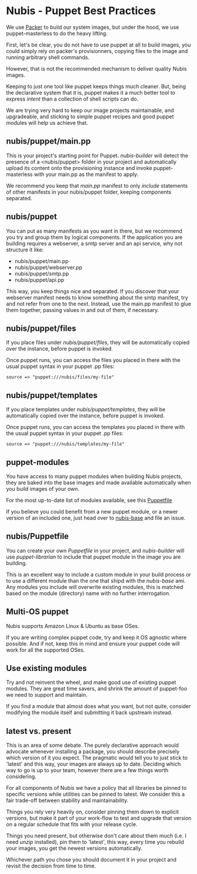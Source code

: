 # Nubis - Puppet Best Practices

We use [Packer](http://packer.io) to build our system images, but under the hood,
we use puppet-masterless to do the heavy lifting.

First, let's be clear, you do not have to use puppet at all to build images, you
could simply rely on packer's provisionners, copying files to the image and
running arbitrary shell commands.

However, that is not the recommended mechanism to deliver quality Nubis images.

Keeping to just one tool like puppet keeps things much cleaner. But, being the
declarative system that it is, puppet makes it a much better tool to express
*intent* than a collection of shell scripts can do.

We are trying very hard to keep our image projects maintainable, and
upgradeable, and sticking to simple puppet recipes and good puppet modules will
help us achieve that.

## nubis/puppet/main.pp

This is your project's starting point for Puppet. *nubis-builder* will detect
the presence of a <nubis/puppet> folder in your project and automatically upload
its content onto the provisioning instance and invoke puppet-masterless with
your main.pp as the manifest to apply.

We recommend you keep that *main.pp* manifest to only *include* statements of
other manifests in your nubis/puppet folder, keeping components separated.

## nubis/puppet

You can put as many manifests as you want in there, but we recommend you try and
group them by logical components. If the application you are building requires a
webserver, a smtp server and an api service, why not structure it like:

* nubis/puppet/main.pp
* nubis/puppet/webserver.pp
* nubis/puppet/smtp.pp
* nubis/puppet/api.pp

This way, you keep things nice and separated. If you discover that your
webserver manifest needs to know something about the smtp manifest, try and not
refer from one to the next. Instead, use the main.pp manifest to glue them
together, passing values in and out of them, if necessary.

## nubis/puppet/files

If you place files under *nubis/puppet/files*, they will be automatically copied
over the instance, before puppet is invoked.

Once puppet runs, you can access the files you placed in there with the usual
puppet syntax in your puppet .pp files:

    source => "puppet:///nubis/files/my-file"

## nubis/puppet/templates

If you place templates under *nubis/puppet/templates*, they will be
automatically copied over the instance, before puppet is invoked.

Once puppet runs, you can access the templates you placed in there with the
usual puppet syntax in your puppet .pp files:

    source => "puppet:///nubis/templates/my-file"

## puppet-modules

You have access to many puppet modules when building Nubis projects, they are
baked into the base images and made available automatically when you build
images of your own.

For the most up-to-date list of modules available, see this [Puppetfile](https://github.com/Nubisproject/nubis-base/blob/master/nubis/Puppetfile)

If you believe you could benefit from a new puppet module, or a newer version of
an included one, just head over to [nubis-base](https://github.com/Nubisproject/nubis-base)
and file an issue.

## nubis/Puppetfile

You can create your own *Puppetfile* in your project, and *nubis-builder* will
use *puppet-librarian* to include that puppet module in the image you are
building.

This is an excellent way to include a custom module in your build process or to
use a different module than the one that shipd with the *nubis-base* ami. Any
modules you include will overwrite existing modules, this is matched based on
the module (directory) name with no further interrogation.

## Multi-OS puppet

Nubis supports Amazon Linux & Ubuntu as base OSes.

If you are writing complex puppet code, try and keep it OS agnostic where
possible. And if not, keep this in mind and ensure your puppet code will work
for all the supported OSes.

## Use existing modules

Try and not reinvent the wheel, and make good use of existing puppet modules.
They are great time savers, and shrink the amount of puppet-foo we need to
support and maintain.

If you find a module that almost does what you want, but not quite, consider
modifying the module itself and submitting it back upstream instead.

## latest vs. present

This is an area of some debate. The purely declarative approach would advocate
whenever installing a package, you should describe precisely which version of it
you expect. The pragmatic would tell you to just stick to 'latest' and this way,
your images are always up to date. Deciding which way to go is up to your team,
however there are a few things worth considering.

For all components of Nubis we have a policy that all libraries be pinned to
specific versions while utilities can be pinned to latest. We consider this a
fair trade-off between stability and maintainability.

Things you rely very heavily on, consider pinning them down to explicit
versions, but make it part of your work-flow to test and upgrade that version on
a regular schedule that fits with your release cycle.

Things you need present, but otherwise don't care about them much (i.e. I need
*unzip* installed), pin them to 'latest', this way, every time you rebuild your
images, you get the newest versions automatically.

Whichever path you chose you should document it in your project and revisit the
decision from time to time.
